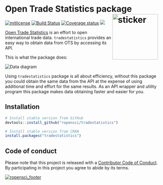
<!-- README.md is generated from README.Rmd. Please edit that file -->

# Open Trade Statistics package <img src="https://ropensci.github.io/tradestatistics/hexicon.svg" width=150 align="right" alt="sticker"/>

[![mitlicense](https://img.shields.io/badge/License-GNU-green.svg)](https://opensource.org/licenses/GPL-3.0)
[![Build
Status](https://travis-ci.org/ropensci/tradestatistics.svg?branch=master)](https://travis-ci.org/ropensci/tradestatistics)
[![Coverage
status](https://codecov.io/gh/ropensci/tradestatistics/branch/master/graph/badge.svg)](https://codecov.io/github/ropensci/tradestatistics?branch=master)
[![](https://badges.ropensci.org/274_status.svg)](https://github.com/ropensci/onboarding/issues/274)

[Open Trade Statistics](https://tradestatistics.io) is an effort to open
international trade data. `tradestatistics` provides an easy way to
obtain data from OTS by accessing its API.

This is what the package does:

![Data
diagram](https://ropensci.github.io/tradestatistics/data-diagram.svg)

Using `tradestatistics` package is all about efficiency, without this
package you could obtain the same data from the API at the expense of
using additional time and effort for the same results. As an API wrapper
and utility program this package makes data obtaining faster and easier
for you.

## Installation

``` r
# Install stable version from GitHub
devtools::install_github("ropensci/tradestatistics")

# Install stable version from CRAN
install.packages("tradestatistics")
```

## Code of conduct

Please note that this project is released with a [Contributor Code of
Conduct](https://ropensci.github.io/tradestatistics/CODE_OF_CONDUCT.html).
By participating in this project you agree to abide by its
terms.

[![ropensci\_footer](https://ropensci.org/public_images/ropensci_footer.png)](https://ropensci.org)
